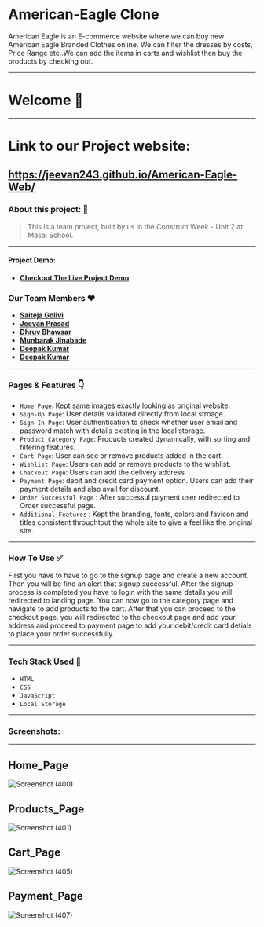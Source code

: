 # American-Eagle Clone

<p> American Eagle is an E-commerce website where we can buy new American Eagle Branded Clothes online. We can filter the dresses by costs, Price Range etc..We can add the items in carts and wishlist then buy the products by checking out.<p/>

---
# Welcome :wave:
---
# Link to our Project website:

https://jeevan243.github.io/American-Eagle-Web/
---

### About this project: :raised_hands:

> This is a team project, built by us in the Construct Week - Unit 2 at Masai School.

---



#### Project Demo: 
- **[Checkout The Live Project Demo](https://drive.google.com/file/d/1-bcs0BDSO60srHc0ubjxc6Qv-3VjCiST/view?usp=sharing)**



### Our Team Members :heart:

- **[Saiteja Golivi](https://github.com/GoAlive13)**
- **[Jeevan Prasad](https://github.com/jeevan243)**
- **[Dhruv Bhawsar](https://github.com/)**
- **[Munbarak Jinabade](https://github.com/)**
- **[Deepak Kumar](https://github.com/)**
- **[Deepak Kumar](https://github.com/)**
---

### Pages & Features :point_down:

- `Home Page`: Kept same images exactly looking as original website.
- `Sign-Up Page`: User details validated directly from local stroage.
- `Sign-In Page`: User authentication to check whether user email and password match with details existing in the local storage.
- `Product Category Page`: Products created dynamically, with sorting and filtering features.
- `Cart Page`: User can see or remove products added in the cart.
- `Wishlist Page`: Users can add or remove products to the wishlist.
- `Checkout Page`: Users can add the delivery address
- `Payment Page`: debit and credit card payment option. Users can add their payment details and also avail for discount.
- `Order Successful Page` : After successul payment user redirected to Order successful page.
- `Additional Features` : Kept the branding, fonts, colors and favicon and titles consistent throughtout the whole site to give a feel like the original site.

---

### How To Use ✅

First you have to have to go to the signup page and create a new account. Then you will be find an alert that signup successful. After the signup process is completed you have to login with the same details you will redirected to landing page. You can now go to the category page and navigate to add products to the cart. After that you can proceed to the checkout page. you will redirected to the checkout page and add your address and proceed to payment page to add your debit/credit card detials to place your order successfully. 

---

### Tech Stack Used :wrench:

- `HTML`
- `CSS`
- `JavaScript`
- `Local Storage`

---

### Screenshots:
<hr/>

## Home_Page

![Screenshot (400)](https://user-images.githubusercontent.com/95854153/158534981-ef3b0090-a5a0-4d4f-a393-6c0b2e16d9c7.png)

## Products_Page

![Screenshot (401)](https://user-images.githubusercontent.com/95854153/158534510-bf22be74-877b-447d-9c87-d8707648967a.png)

## Cart_Page

![Screenshot (405)](https://user-images.githubusercontent.com/95854153/158534638-4b24f974-b5d5-4c1b-aaf6-4b5c5aa8e138.png)

## Payment_Page

![Screenshot (407)](https://user-images.githubusercontent.com/95854153/158534819-63bed0be-1724-49d9-ba44-3c19f6b4334f.png)


